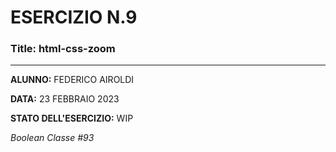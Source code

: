 # ESERCIZIO N.9

### Title: html-css-zoom
---
**ALUNNO:** FEDERICO AIROLDI

**DATA:** 23 FEBBRAIO 2023

**STATO DELL'ESERCIZIO:** WIP

_Boolean Classe #93_